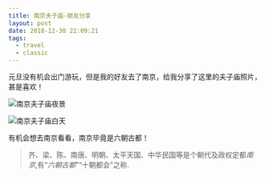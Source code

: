 ```yaml
---
title: 南京夫子庙-朋友分享
layout: post
date: 2018-12-30 22:09:21
tags:
  - travel
  - classic
---
```


元旦没有机会出门游玩，但是我的好友去了南京，给我分享了这里的夫子庙照片，甚是喜欢！

![南京夫子庙夜景](https://saferman.github.io/gallery/media/files/2018/12/nanjing-fuzimiao-night.jpg)

![南京夫子庙白天](https://saferman.github.io/gallery/media/files/2018/12/nanjing-fuzimiao-day.jpg)

有机会想去南京看看，南京毕竟是六朝古都！

> 齐、梁、陈、南唐、明朝、太平天国、中华民国等是个朝代及政权定都*南京*,有“*六朝古都*”“十朝都会”之称. 